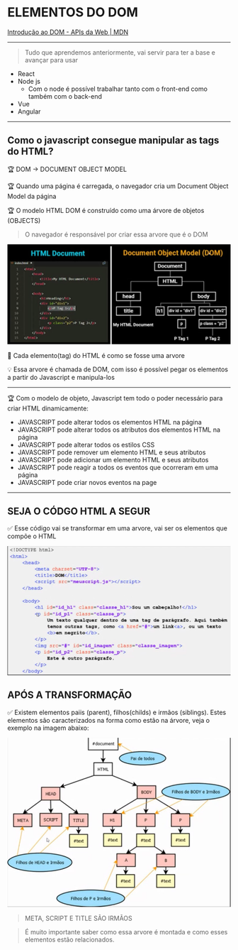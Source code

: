 # ELEMENTOS DO DOM

[Introdução ao DOM - APIs da Web | MDN](https://developer.mozilla.org/pt-BR/docs/Web/API/Document_Object_Model/Introduction)

---

> Tudo que aprendemos anteriormente, vai servir para ter a base e avançar para usar
> 
- React
- Node js
    - Com o node é possível trabalhar tanto com o front-end como também com o back-end
- Vue
- Angular

---

## Como o javascript consegue manipular as tags do HTML?

🏆 DOM → DOCUMENT OBJECT MODEL

🏆 Quando uma página é carregada, o navegador cria um Document Object Model da página


🏆 O modelo HTML DOM é construído como uma árvore de objetos (OBJECTS)


> O navegador é responsável por criar essa arvore que é o DOM
> 

<img width="700" src = "https://github.com/ViniciusSXavier999/Assets/blob/main/P%C3%B3sGradua%C3%A7%C3%A3o/elementosDOM1.png" />

📌 Cada elemento(tag) do HTML é como se fosse uma arvore 

💡 Essa arvore é chamada de DOM, com isso é possível pegar os elementos a partir do Javascript e manipula-los 


---

🏆 Com o modelo de objeto, Javascript tem todo o poder necessário para criar HTML dinamicamente:

- JAVASCRIPT pode alterar todos os elementos HTML na página
- JAVASCRIPT pode alterar todos os atributos dos elementos HTML na página
- JAVASCRIPT pode alterar todos os estilos CSS
- JAVASCRIPT pode remover um elemento HTML e seus atributos
- JAVASCRIPT pode adicionar um elemento HTML e seus atributos
- JAVASCRIPT pode reagir a todos os eventos que ocorreram em uma página
- JAVASCRIPT pode criar novos eventos na page

---

## SEJA O CÓDGO HTML A SEGUR

✅ Esse código vai se transformar em uma arvore, vai ser os elementos que compõe o HTML 

<img width="700" src = "https://github.com/ViniciusSXavier999/Assets/blob/main/P%C3%B3sGradua%C3%A7%C3%A3o/elementosDOM2.png" />

## APÓS A TRANSFORMAÇÃO

✅ Existem elementos paiis (parent), filhos(childs) e irmãos (siblings). Estes elementos são caracterizados na forma como estão  na árvore, veja o exemplo na imagem abaixo: 


<img width="700" src = "https://github.com/ViniciusSXavier999/Assets/blob/main/P%C3%B3sGradua%C3%A7%C3%A3o/elementosDOM3.png" />

> META, SCRIPT E TITLE SÃO IRMÃOS
> 

> É muito importante saber como essa arvore é montada e como esses elementos estão relacionados.
> 
